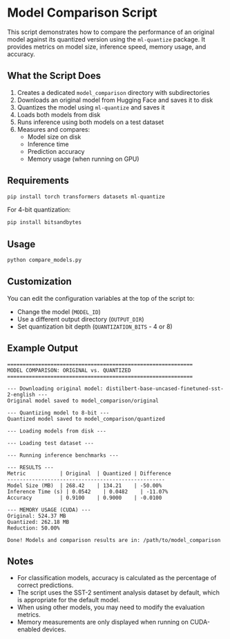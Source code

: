 # Model Comparison Script

This script demonstrates how to compare the performance of an original model against its quantized version using the `ml-quantize` package. It provides metrics on model size, inference speed, memory usage, and accuracy.

## What the Script Does

1. Creates a dedicated `model_comparison` directory with subdirectories
2. Downloads an original model from Hugging Face and saves it to disk
3. Quantizes the model using `ml-quantize` and saves it
4. Loads both models from disk
5. Runs inference using both models on a test dataset
6. Measures and compares:
   - Model size on disk
   - Inference time
   - Prediction accuracy
   - Memory usage (when running on GPU)

## Requirements

```bash
pip install torch transformers datasets ml-quantize
```

For 4-bit quantization:
```bash
pip install bitsandbytes
```

## Usage

```bash
python compare_models.py
```

## Customization

You can edit the configuration variables at the top of the script to:

- Change the model (`MODEL_ID`)
- Use a different output directory (`OUTPUT_DIR`)
- Set quantization bit depth (`QUANTIZATION_BITS` - 4 or 8)

## Example Output

```
============================================================
MODEL COMPARISON: ORIGINAL vs. QUANTIZED
============================================================

--- Downloading original model: distilbert-base-uncased-finetuned-sst-2-english ---
Original model saved to model_comparison/original

--- Quantizing model to 8-bit ---
Quantized model saved to model_comparison/quantized

--- Loading models from disk ---

--- Loading test dataset ---

--- Running inference benchmarks ---

--- RESULTS ---
Metric           | Original  | Quantized | Difference
---------------------------------------------------
Model Size (MB)  | 268.42    | 134.21    | -50.00%
Inference Time (s) | 0.0542    | 0.0482    | -11.07%
Accuracy         | 0.9100    | 0.9000    | -0.0100

--- MEMORY USAGE (CUDA) ---
Original: 524.37 MB
Quantized: 262.18 MB
Reduction: 50.00%

Done! Models and comparison results are in: /path/to/model_comparison
```

## Notes

- For classification models, accuracy is calculated as the percentage of correct predictions.
- The script uses the SST-2 sentiment analysis dataset by default, which is appropriate for the default model.
- When using other models, you may need to modify the evaluation metrics.
- Memory measurements are only displayed when running on CUDA-enabled devices. 